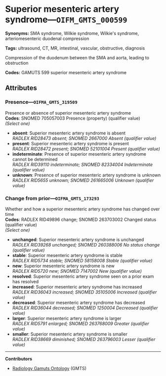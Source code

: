 # Superior mesenteric artery syndrome—`OIFM_GMTS_000599`

**Synonyms:** SMA syndrome, Wilkie syndrome, Wilkie's syndrome, arteriomesenteric duodenal compression

**Tags:** ultrasound, CT, MR, intestinal, vascular, obstructive, diagnosis

Compression of the duodenum between the SMA and aorta, leading to obstruction

**Codes:** GAMUTS 599 superior mesenteric artery syndrome

## Attributes

### Presence—`OIFMA_GMTS_319509`

Presence or absence of superior mesenteric artery syndrome  
**Codes**: SNOMED 705057003 Presence (property) (qualifier value)  
*(Select one)*

- **absent**: Superior mesenteric artery syndrome is absent  
_RADLEX RID28473 absent; SNOMED 2667000 Absent (qualifier value)_
- **present**: Superior mesenteric artery syndrome is present  
_RADLEX RID28472 present; SNOMED 52101004 Present (qualifier value)_
- **indeterminate**: Presence of superior mesenteric artery syndrome cannot be determined  
_RADLEX RID39110 indeterminate; SNOMED 82334004 Indeterminate (qualifier value)_
- **unknown**: Presence of superior mesenteric artery syndrome is unknown  
_RADLEX RID5655 unknown; SNOMED 261665006 Unknown (qualifier value)_

### Change from prior—`OIFMA_GMTS_173293`

Whether and how a superior mesenteric artery syndrome has changed over time  
**Codes**: RADLEX RID49896 change; SNOMED 263703002 Changed status (qualifier value)  
*(Select one)*

- **unchanged**: Superior mesenteric artery syndrome is unchanged  
_RADLEX RID39268 unchanged; SNOMED 260388006 No status change (qualifier value)_
- **stable**: Superior mesenteric artery syndrome is stable  
_RADLEX RID5734 stable; SNOMED 58158008 Stable (qualifier value)_
- **new**: Superior mesenteric artery syndrome is new  
_RADLEX RID5720 new; SNOMED 7147002 New (qualifier value)_
- **resolved**: Superior mesenteric artery syndrome seen on a prior exam has resolved  
- **increased**: Superior mesenteric artery syndrome has increased  
_RADLEX RID36043 increased; SNOMED 35105006 Increased (qualifier value)_
- **decreased**: Superior mesenteric artery syndrome has decreased  
_RADLEX RID36044 decreased; SNOMED 1250004 Decreased (qualifier value)_
- **larger**: Superior mesenteric artery syndrome is larger  
_RADLEX RID5791 enlarged; SNOMED 263768009 Greater (qualifier value)_
- **smaller**: Superior mesenteric artery syndrome is smaller  
_RADLEX RID38669 diminished; SNOMED 263796003 Lesser (qualifier value)_

---

**Contributors**

- [Radiology Gamuts Ontology](https://gamuts.net/) (GMTS)